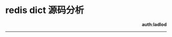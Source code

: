 # redis dict 源码分析
<div align='right'><b>auth:ladlod</b></div>

**********************************************
## 